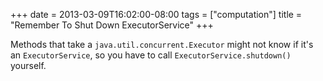 +++
date = 2013-03-09T16:02:00-08:00
tags = ["computation"]
title = "Remember To Shut Down ExecutorService"
+++

Methods that take a `java.util.concurrent.Executor` might not know if it's an `ExecutorService`, so you have to call `ExecutorService.shutdown()` yourself.
